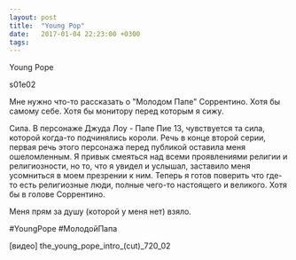 ```yaml
---
layout: post
title:  "Young Pop"
date:   2017-01-04 22:23:00 +0300
tags:   
---
```


Young Pope

s01e02

<!--excerpt-->

Мне нужно что-то рассказать о "Молодом Папе" Соррентино. Хотя бы самому себе. Хотя бы монитору перед которым я сижу. 

Сила. В персонаже Джуда Лоу - Папе Пие 13, чувствуется та сила, которой когда-то подчинялись короли. Речь в конце второй серии, первая речь этого персонажа перед публикой оставила меня ошеломленным. Я привык смеяться над всеми проявлениями религии и религиозности, но то, что я увидел и услышал, заставило меня усомниться в моем презрении к ним. Теперь я готов поверить что где-то есть религиозные люди, полные чего-то настоящего и великого. Хотя бы в голове Соррентино. 

Меня прям за душу (которой у меня нет) взяло.

#YoungPope #МолодойПапа

[видео] the_young_pope_intro_(cut)_720_02
